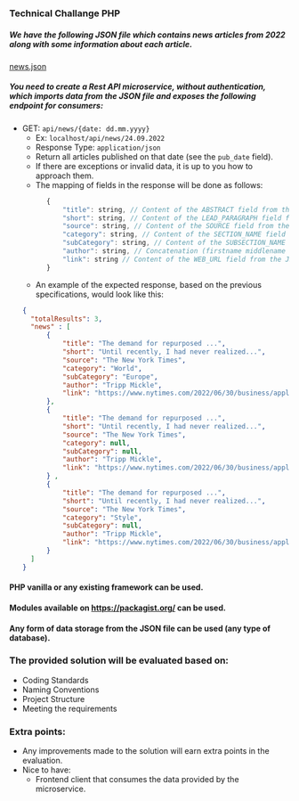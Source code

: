 ### Technical Challange PHP

##### We have the following JSON file which contains news articles from 2022 along with some information about each article.
[news.json](data/news.json)
##### You need to create a Rest API microservice, without authentication, which imports data from the JSON file and exposes the following endpoint for consumers:

* GET: `api/news/{date: dd.mm.yyyy}`
    * Ex: `localhost/api/news/24.09.2022`
    * Response Type: `application/json`
    * Return all articles published on that date (see the `pub_date` field).
    * If there are exceptions or invalid data, it is up to you how to approach them.
    * The mapping of fields in the response will be done as follows:
  ```js
        {
            "title": string, // Content of the ABSTRACT field from the JSON file.
            "short": string, // Content of the LEAD_PARAGRAPH field from the JSON file.
            "source": string, // Content of the SOURCE field from the JSON file.
            "category": string, // Content of the SECTION_NAME field from the JSON file.
            "subCategory": string, // Content of the SUBSECTION_NAME field from the JSON file.
            "author": string, // Concatenation (firstname middlename lastname) of the BYLINE field from the JSON. If there are multiple authors, only the first one will be returned!
            "link": string // Content of the WEB_URL field from the JSON file.
        }
  ```
    * An example of the expected response, based on the previous specifications, would look like this:
  ```json 
  {
    "totalResults": 3,
    "news" : [
        {
            "title": "The demand for repurposed ...",
            "short": "Until recently, I had never realized...",
            "source": "The New York Times",
            "category": "World",
            "subCategory": "Europe",
            "author": "Tripp Mickle",
            "link": "https://www.nytimes.com/2022/06/30/business/apple-levoff-insider-trading.html"
        },
        {
            "title": "The demand for repurposed ...",
            "short": "Until recently, I had never realized...",
            "source": "The New York Times",
            "category": null,
            "subCategory": null,
            "author": "Tripp Mickle",
            "link": "https://www.nytimes.com/2022/06/30/business/apple-levoff-insider-trading.html"
        } ,
        {
            "title": "The demand for repurposed ...",
            "short": "Until recently, I had never realized...",
            "source": "The New York Times",
            "category": "Style",
            "subCategory": null,
            "author": "Tripp Mickle",
            "link": "https://www.nytimes.com/2022/06/30/business/apple-levoff-insider-trading.html"
        } 
    ]
  }
  ```

#### PHP vanilla or any existing framework can be used.
#### Modules available on https://packagist.org/ can be used.
#### Any form of data storage from the JSON file can be used (any type of database).
### The provided solution will be evaluated based on:
* Coding Standards
* Naming Conventions
* Project Structure
* Meeting the requirements

### Extra points:
* Any improvements made to the solution will earn extra points in the evaluation.
* Nice to have:
    * Frontend client that consumes the data provided by the microservice.

